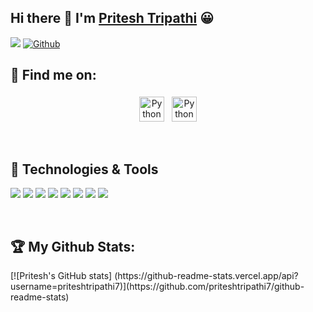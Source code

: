 ## Hi there 👋 I'm [Pritesh Tripathi][website] 😀
![](https://visitor-badge.laobi.icu/badge?page_id=priteshtripathi7.priteshtripathi7) [![Github](https://img.shields.io/github/followers/priteshtripathi7?label=Followers&logo=Github)](https://github.com/priteshtripathi7)

## :email: Find me on:
<p align="center">
   <a href="https://www.linkedin.com/in/pritesh-kumar-tripathi-441aa1171/" target="_blank" rel="noopener noreferrer"> <img src="https://cdn.jsdelivr.net/npm/simple-icons@v3/icons/linkedin.svg" alt="Python" height="40" style="vertical-align:top; margin:4px"></a>
   <a href="mailto:pritesh.kt@gmail.com"> <img src="https://cdn.jsdelivr.net/npm/simple-icons@v3/icons/gmail.svg" alt="Python" height="40" style="vertical-align:top; margin:4px"></a> 
</p>

<br />

## 🔧 Technologies & Tools
![](https://img.shields.io/badge/Code-JavaScript-informational?style=flat&logo=javascript&logoColor=white&color=2bbc8a)
![](https://img.shields.io/badge/Code-Python-informational?style=flat&logo=python&logoColor=white&color=2bbc8a)
![](https://img.shields.io/badge/Code-C++-informational?style=flat&logo=c%2B%2B&logoColor=white&color=2bbc8a)
![](https://img.shields.io/badge/Code-MySQL-informational?style=flat&logo=mysql&logoColor=white&color=2bbc8a)
![](https://img.shields.io/badge/Backend-NodeJS-informational?style=flat&logo=node&logoColor=white&color=2bbc8a)
![](https://img.shields.io/badge/Backend-Django-informational?style=flat&logo=django&logoColor=white&color=2bbc8a)
![](https://img.shields.io/badge/Application-Hadoop-informational?style=flat&logo=hadoop&logoColor=white&color=2bbc8a)
![](https://img.shields.io/badge/OS-Linux-informational?style=flat&logo=linux&logoColor=white&color=2bbc8a)
</p>

<br />

## :trophy: My Github Stats:

<!--
![GitHub stats](https://readme-stats-cfgj2cxdy.vercel.app/api?username=CharalambosIoannou&count_private=true&show_icons=true&theme=tokyonight)
![Top Langs](https://readme-stats-cfgj2cxdy.vercel.app/api/top-langs/?username=CharalambosIoannou&hide=php&theme=tokyonight)
-->
<div>
[![Pritesh's GitHub stats] (https://github-readme-stats.vercel.app/api?username=priteshtripathi7)](https://github.com/priteshtripathi7/github-readme-stats)
</div>



[website]: https://linkedin.com/in/pritesh-kumar-tripathi-441aa1171
[linkedin]: https://linkedin.com/in/pritesh-kumar-tripathi-441aa1171
[mail]: mailto:pritesh.kt@gmail.com
